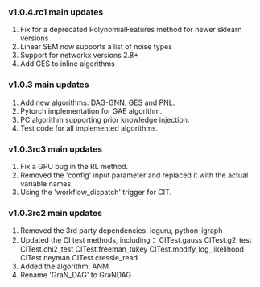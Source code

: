 ### v1.0.4.rc1 main updates

1. Fix for a deprecated PolynomialFeatures method for newer sklearn versions
2. Linear SEM now supports a list of noise types
3. Support for networkx versions 2.8+
4. Add GES to inline algorithms

### v1.0.3 main updates

1. Add new algorithms: DAG-GNN, GES and PNL.
2. Pytorch implementation for GAE algorithm.
3. PC algorithm supporting prior knowledge injection.
4. Test code for all implemented algorithms.

### v1.0.3rc3 main updates

1. Fix a GPU bug in the RL method.
2. Removed the 'config' input parameter and replaced it with the actual variable names.
2. Using the 'workflow_dispatch' trigger for CIT. 

### v1.0.3rc2 main updates

1. Removed the 3rd party dependencies: loguru, python-igraph
2. Updated the CI test methods, including：
CITest.gauss
CITest.g2_test
CITest.chi2_test
CITest.freeman_tukey
CITest.modify_log_likelihood
CITest.neyman
CITest.cressie_read
3. Added the algorithm: ANM
4. Rename 'GraN_DAG' to GraNDAG
